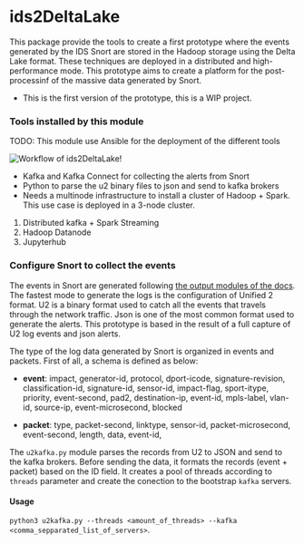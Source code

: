 # ids2DeltaLake

This package provide the tools to create a first prototype where the events generated by the IDS Snort are stored in the Hadoop storage using the Delta Lake format. These techniques are deployed in a distributed and high-performance mode. This prototype aims to create a platform for the post-processinf of the massive data generated by Snort.

* This is the first version of the prototype, this is a WIP project.

### Tools installed by this module

TODO: This module use Ansible for the deployment of the different tools

![Workflow of ids2DeltaLake!](/assets/images/workflow.jpg "ids2DeltaLake")

* Kafka and Kafka Connect for collecting the alerts from Snort
* Python to parse the u2 binary files to json and send to kafka brokers
* Needs a multinode infrastructure to install a cluster of Hadoop + Spark. This use case is deployed in a 3-node cluster.
<ol>
  <li> Distributed kafka + Spark Streaming </li>
  <li> Hadoop Datanode </li>
  <li> Jupyterhub </li>
</ol>

### Configure Snort to collect the events

The events in Snort are generated following [the output modules of the docs](http://manual-snort-org.s3-website-us-east-1.amazonaws.com/node21.html). The fastest mode to generate the logs is the configuration of Unified 2 format. U2 is a binary format used to catch all the events that travels through the network traffic. Json is one of the most common format used to generate the alerts. This prototype is based in the result of a full capture of U2 log events and json alerts.  

The type of the log data generated by Snort is organized in events and packets. First of all, a schema is defined as below:

* **event**: impact, generator-id, protocol, dport-icode, signature-revision, classification-id, signature-id, sensor-id, impact-flag, sport-itype, priority, event-second, pad2, destination-ip, event-id, mpls-label, vlan-id, source-ip, event-microsecond, blocked

* **packet**: type, packet-second, linktype, sensor-id, packet-microsecond, event-second, length, data, event-id,

The `u2kafka.py` module parses the records from U2 to JSON and send to the kafka brokers. Before sending the data, it formats the records (event + packet) based on the ID field. It creates a pool of threads according to `threads` parameter and create the conection to the bootstrap `kafka` servers.

#### Usage

`python3 u2kafka.py --threads <amount_of_threads> --kafka  <comma_sepparated_list_of_servers>`.



